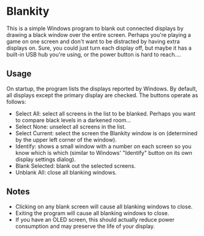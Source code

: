 # Blankity

This is a simple Windows program to blank out connected displays by drawing a black window over the entire screen.  Perhaps you're playing a game on one screen and don't want to be distracted by having extra displays on.  Sure, you could just turn each display off, but maybe it has a built-in USB hub you're using, or the power button is hard to reach....

## Usage

On startup, the program lists the displays reported by Windows.  By default, all displays except the primary display are checked.  The buttons operate as follows:

- Select All: select all screens in the list to be blanked.  Perhaps you want to compare black levels in a darkened room...
- Select None: unselect all screens in the list.
- Select Current: select the screen the Blankity window is on (determined by the upper left corner of the window).
- Identify: shows a small window with a number on each screen so you know which is which (similar to Windows' "Identify" button on its own display settings dialog).
- Blank Selected: blank out the selected screens.
- Unblank All: close all blanking windows.

## Notes

- Clicking on any blank screen will cause all blanking windows to close.
- Exiting the program will cause all blanking windows to close.
- If you have an OLED screen, this should actually reduce power consumption and may preserve the life of your display.
